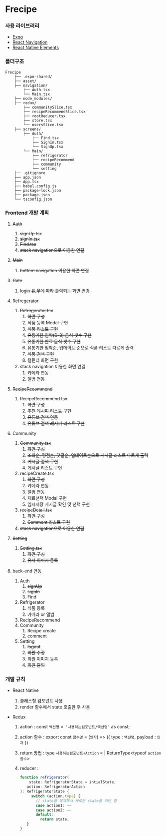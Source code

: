 # Frecipe

### 사용 라이브러리

- [Expo](https://expo.io/)
- [React Navigation](https://reactnavigation.org/)
- [React Native Elements](https://reactnativeelements.com/)



### 폴더구조

```
Frecipe
    ├── .expo-shared/
    ├── asset/
    ├── navigation/
    	├── Auth.tsx
        └── Main.tsx
    ├── node_modules/
    ├── redux/
    	├── communitySlice.tsx
        ├── recipeRecommendSlice.tsx
        ├── rootReducer.tsx
        ├── store.tsx
        └── usersSlice.tsx
    ├── screens/
    	├── Auth/
            ├── Find.tsx
            ├── SignIn.tsx
            └── SignUp.tsx
        └── Main/
            ├── refrigerator
            ├── recipeRecommend
            ├── community
            └── setting
    ├── .gitignore
    ├── app.json
    ├── App.tsx
    ├── babel.config.js
    ├── package-lock.json
    ├── package.json
    └── tsconfig.json
```



### Frontend 개발 계획

1. ~~Auth~~
   1. ~~signUp.tsx~~
   2. ~~signIn.tsx~~
   3. ~~Find.tsx~~
   4. ~~stack navigation으로 이용한 연결~~
2. ~~Main~~
   1. ~~bottom navigation 이용한 화면 연결~~

3. ~~Gate~~
   1. ~~login 유,무에 따라 출력되는 화면 변경~~
4. Refregerator
   1. ~~Refregerator.tsx~~
      1. ~~화면 구성~~
      2. ~~식품 등록 Modal 구현~~
      3. ~~식품 리스트 구현~~
      4. ~~유통기한 임박(D-3) 음식 갯수 구현~~
      5. ~~유통기한 만료 음식 갯수 구현~~
      6. ~~유통기한 임박순, 업데이트 순으로 식품 리스트 다르게 출력~~
      7. ~~식품 검색 구현~~
      8. 캘린더 화면 구현
   2. stack navigation 이용한 화면 연결
      1. 카메라 연동
      2. 앨범 연동
5. ~~RecipeRecommend~~
   1. ~~RecipeRecommend.tsx~~
      1. ~~화면 구성~~
      2. ~~추천 레시피 리스트 구현~~
      3. ~~유튜브 검색 연동~~
      4. ~~유튜브 검색 레시피 리스트 구현~~
6. Community
   1. ~~Community.tsx~~
      1. ~~화면 구성~~
      2. ~~조회순, 평점순, 댓글순, 업데이트순으로 게시글 리스트 다르게 출력~~
      3. ~~게시글 검색 구현~~
      4. ~~게시글 리스트 구현~~
   2. recipeCreate.tsx
      1. ~~화면 구성~~
      2. 카메라 연동
      3. 앨범 연동
      4. 재료선택 Modal 구현
      5. 임시저장 게시글 확인 및 선택 구현
   3. ~~recipeDetail.tsx~~
      1. ~~화면 구성~~
      2. ~~Comment 리스트 구현~~
   4. ~~stack navigation으로 이용한 연결~~
7. ~~Setting~~
   1. ~~Setting.tsx~~
      1. ~~화면 구성~~
      2. ~~유저 이미지 등록~~
8. back-end 연동
   1. Auth
      1. ~~signUp~~
      2. ~~signIn~~
      3. Find
   2. Refrigerator
      1. 식품 등록
      2. 카메라 or 앨범
   3. RecipeRecommend
   4. Community
      1. Recipe create
      2. comment
   5. Setting
      1. ~~logout~~
      2. ~~회원 수정~~
      3. 회원 이미지 등록
      4. ~~회원 탈퇴~~



### 개발 규칙

- React Native
  1. 클래스형 컴포넌트 사용
  2. render 함수에서 state 호출한 후 사용

- Redux

  1. action : const `액션명` =` '사용하는컴포넌트/액션명'` as const;

  2. action 함수 : export const `함수명` = (`인자`) => ({ type : `액션명`, payload : `인자` })

  3. return 방법 : type `사용하는컴포넌트+Action` = | ReturnType<typeof `action함수`>

  4. reducer :

     ```typescript
     function refrigerator(
     	 state: RefrigeratorState = intialState,
        action: RefrigeratorAction
     ): RefrigeratorState {
          switch (action.type) {
            // state를 복제해서 새로운 state를 리턴 함
            case action1: ~~
            case action2: ~~
            default:
              return state;
        }
     }
     ```

     

